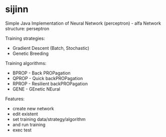 # sijinn
Simple Java Implementation of Neural Network (perceptron) - alfa
Network structure: perseptron

Training strategies:
 - Gradient Descent (Batch, Stochastic)
 - Genetic Breeding

Training algorithms:
 - BPROP - Back PROPagation
 - QPROP - Quick backPROPagation
 - RPROP - Resilient backPROPagation
 - GENE - GEnetic NEural

Features: 
 - create new network
 - edit existent
 - set training data/strategy/algorithm
 - and run training
 - exec test
